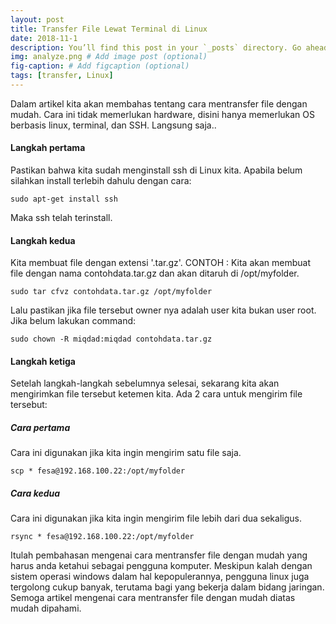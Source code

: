 ```yaml
---
layout: post 
title: Transfer File Lewat Terminal di Linux 
date: 2018-11-1
description: You’ll find this post in your `_posts` directory. Go ahead and edit it and re-build the site to see your changes. # Add post description (optional)
img: analyze.png # Add image post (optional)
fig-caption: # Add figcaption (optional)
tags: [transfer, Linux]
---
```


Dalam artikel kita akan membahas tentang cara mentransfer file dengan mudah. Cara ini tidak memerlukan hardware, disini hanya memerlukan OS berbasis linux, terminal, dan SSH. Langsung saja..

#### Langkah pertama
Pastikan bahwa kita sudah menginstall ssh di Linux kita. Apabila belum silahkan install terlebih dahulu dengan cara:

	sudo apt-get install ssh

Maka ssh telah terinstall.

#### Langkah kedua
Kita membuat file dengan extensi '.tar.gz'.
CONTOH :
 Kita akan membuat file dengan nama contohdata.tar.gz dan akan ditaruh di /opt/myfolder.

	sudo tar cfvz contohdata.tar.gz /opt/myfolder

Lalu pastikan jika file tersebut owner nya adalah user kita bukan user root. Jika belum lakukan command:

	sudo chown -R miqdad:miqdad contohdata.tar.gz

#### Langkah ketiga
Setelah langkah-langkah sebelumnya selesai, sekarang kita akan mengirimkan file tersebut ketemen kita. Ada 2 cara untuk mengirim file tersebut:

##### Cara pertama
Cara ini digunakan jika kita ingin mengirim satu file saja. 

	scp * fesa@192.168.100.22:/opt/myfolder

##### Cara kedua
Cara ini digunakan jika kita ingin mengirim file lebih dari dua sekaligus.

	rsync * fesa@192.168.100.22:/opt/myfolder



Itulah pembahasan mengenai cara mentransfer file dengan mudah yang harus anda ketahui sebagai pengguna komputer. Meskipun kalah dengan sistem operasi windows dalam hal kepopulerannya, pengguna linux juga tergolong cukup banyak, terutama bagi yang bekerja dalam bidang jaringan. Semoga artikel mengenai cara mentransfer file dengan mudah diatas mudah dipahami.